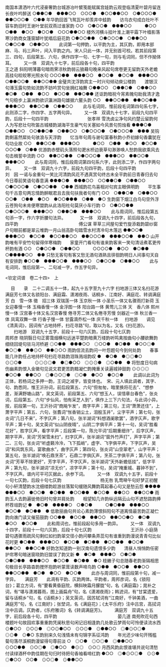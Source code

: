 <!-- { "loadSidebar": true } -->
南国本潇洒叶六代浸豪奢韵台城游冶叶襞笺能赋属宫娃韵云观登临清夏叶碧月留连长夜叶吟醉送
○●●○●　●●●○○　○○○●　●○○●●○○　○●○○○●　●●○○○●　○●●
年华韵回首飞鸳瓦叶却羡井中蛙韵　　访乌衣句成白社叶不容车韵旧时王谢叶堂前双燕过谁家韵
○○　○●○○●　●●●○○　　　●○○　○●●　●○○　●○○●　○○○●●○○
楼外河横斗挂叶淮上潮平霜下叶樯影落寒沙韵商女篷窗罅叶犹唱后庭花韵
○●○○●●　○●○○○●　○●●○○　○●○○●　○●●○○
   　　此词第一句押韵，以平韵为主，其仄韵，即用本部麻、马、祃三声叶，间入平韵之内。宋人只此一体，并无别首可校。若其前段第三、四句，后段第五、六句，俱作四字一句、七字一句，则与毛词同，但不作拗体耳。 
　　又一体　双调九十七字，前后段各十句，四平韵　　　　　　　　　　　　　　王之道
斜阳明薄暮句暗雨霁凉秋韵弱云狼藉句晚来风起句席卷更无留韵天外老蟾高挂句皎皎寒光照水句
○○○●●　●●●○○　●○○●　●○○●　●●●○○　○●●○○●　●●○○●●
金璧共沈浮韵宾主一时兴句倾动庾公楼韵　　渡银汉句漙玉露句势如流韵不妨吟赏句坐拥红袖舞
○●●○○　○●●○●　○●●○○　　　●○●　○●●　●○○　●○○●　●●○●●
还讴韵暗祝今宵素魄句助我清才逸气句稳步上瀛洲韵欲识瀛洲路句雄据六鳌头韵
○○　●●○○●●　●●○○●●　●●●○○　●●○○●　○●●○○
   　　此与毛词同，惟前段毛词第四句系七字，此则添二字，作四字、五字两句异。 
　　又一体　双调九十七字，前段九句四平韵，后段十一句四平韵　　　　　　　　　张孝祥
雪洗卤尘净句风约楚云留韵何人为写悲壮句吹笛古城楼韵湖海平生豪气句关塞如今风景句剪烛看
●●●○●　○●●○○　○○●●○●　○●●○○　○●○○○●　○●○○○●　●●●
吴钩韵剩喜然犀处句骇浪与天浮韵　　忆当年句周与谢句富春秋韵小乔初嫁句香囊犹在句功业故
○○　●●○○●　●●●○○　　　●○○　○●●　●○○　●○○●　○○○●　○●●
优游韵赤壁矶头落照句淝水桥边衰草句渺渺唤人愁韵我欲乘风去句击楫誓中流韵
○○　●●○○●●　○●○○○●　●●●○○　●●○○●　●●●○○
   　　此与周词同，惟后段周词第四句系六字，此则添二字，作四字两句异。 
　　又一体　双调九十六字，前段九句四平韵，后段十句四平韵　　　　　　　　　　　刘　因
一诺与金重句一笑比河清韵风花不遇真赏句终古未全平韵前日青春归去句今日尊前笑语句春意满
●●●○●　●●●○○　○○●●○●　○●●○○　○●○○○●　○●○○●●　○●●
西城韵花鸟喜相对句宾主眼俱明韵　　平生事句千古意句两忘情韵醉眠君且去我句扶我者句有门
○○　○●●○●　○●●○○　　　○○●　○●●　●○○　●○○●●●　○●●　●○
生韵窗下烟江白鸟句空外浮云苍狗句未肯便寒盟韵从此洛阳社句莫厌小车行韵
○　○●○○●●　○●○○○●　●●●○○　○●●○●　●●●○○
   　　此与周词同，惟后段第五句添一字，作六字折腰句法异。 
　　　又一体　双调九十四字，前后段各九句，四平韵　　　　　　　　　　　　　　傅公谋
草草三间屋句爱竹旋添栽韵碧纱窗户句眼前都是翠云堆韵一月山翁高卧句踏雪水村清冷句木落远
●●○○●　●●●○○　●○○●　●○○●●○○　●●○○○●　●●●○○●　●●○
山开韵唯有平安竹句留得伴寒梅韵　　家童开门看句有谁来韵客来一笑句清话煮茗更传杯韵有酒
○○　○●○○●　○●●○○　　　○○○○●　●○○　●○●●　○●●●●○○　●●
只愁无客句有客又愁无酒句酒熟且徘徊韵明日人间事句天自有安排韵
●○○●　●●●○○●　●●●○○　○●○○●　○●●○○
   　　此与毛词同，惟后段第一、二句减一字，作五字句异。 










 <钦定词谱　卷二十四>　上



　
目　　录　二十二调五十一体，起九十五字至九十六字
扫地游三体又名扫花游
满庭芳七体又名锁阳台、满庭霜、潇湘夜雨、话桐乡、江南好、满庭花、转调满庭芳
白　雪一体
徵　招三体
双瑞莲一体
玉京秋一体
小圣乐一体又名骤雨打新荷
玉女迎春慢一体
玉梅香慢一体
金浮图一体
阳台路一体
黄莺儿三体
天　香八体
熙州慢一体
汉宫春十体又名汉宫春慢
倦寻芳二体又名倦寻芳慢
剑器近一体
秋兰香一体
凤鸾双舞一体
行香子慢一体
甘露滴乔松一体
庆千秋一体
　
扫地游　　调见《清真词》，因词有“占地持杯，扫花寻路”句，取以为名，又名《扫花游》。
　　扫地游　双调九十五字，前段十一句六仄韵，后段十句七仄韵　　　　　　　　　周邦彦
晓阴翳日句正雾霭烟横句远迷平楚韵暗黄万缕韵听鸣禽按曲句小腰欲舞韵细绕回堤句驻马河桥避
◎○●●　●●●○○　◎○○●　●○●●　●○○◎●　●○◎●　●●⊙○　●●⊙○○
雨韵信流去韵问一叶怨题句今到何处韵　　春事能几许韵任占地持杯句扫花寻路韵泪珠溅俎韵叹
●　●○●　●◎◎●○　⊙◎○●　　　⊙◎⊙◎●　●◎●○○　◎⊙⊙●　◎○●●　●
将愁度日句病伤幽素韵恨入金徽句见说文君更苦韵黯凝伫韵掩重关读遍城钟鼓韵
⊙⊙◎◎　●○○●　●●○○　◎●⊙○◎●　◎○●　●○○　●○⊙●
   　　此调以此词为正体，若杨词之多押一韵，王词之减字，皆变体也。　宋、元人填此调者，其字、句、韵悉同，惟王沂孙词，前后段第五、六句“但匆匆，暗里换将花去”、“想参差，渐满野塘山路”，吴文英词，前段第五、六句“想玉人，误惜章台春色”，张炎词，后段第五、六句“步仙风，怕有采芝人到”，俱作上三下六句法，与此词小异。　按，前段第一句，王沂孙词“商飚乍发”，商字平声；第三句，王词“萧萧还住”，上萧字平声；第五、六句，张翥词“怅香销尘土，泪殷玉井”，尘字平声；第七句，张炎词“几日不来”，不字仄声；第八句，张半湖词“料想酒阑歌罢”，酒字仄声，歌字平声；第十句，吴文英词“似山阴夜晴”，山阴二字俱平声；第十一句，吴词“胜看花好”，胜字仄声，看字平声；后段第一句，陈允平词“后期重细许”，后字仄声，期字平声，吴词“芳架雪未扫”，扫字仄声，张半湖词“窗外竹声打”，声字平声；第二、三句，张炎词“听虚籁泠泠，飞下孤峭”，虚字、飞字俱平声，下字仄声，吴词“和风筑东风，宴歌曲水”，曲字仄声；第四句，张炎词“山空翠老”，山字平声；第五句，张半湖词“唤石鼎烹茶”，石鼎二字俱仄声，烹茶二字俱平声；第八句，张炎词“芳草不除更好”，芳字平声，不字仄声，张半湖词“天外新蟾低挂”，低字平声；第九句，张半湖词“凉无价”，凉字平声；第十句，吴词“掩重城、暮钟不到”，不字仄声。谱内可平可仄据此，余参下词。 
　　又一体　双调九十五字，前段十一句七仄韵，后段十句七仄韵　　　　　　　　　杨无咎
乳莺啭午句好梦正初醒句小轩清楚韵水沈细缕韵趁游丝落絮句缓随风舞韵罥起春心句又是愁云怨
●●●●　●●●○○　●○○●　●○●●　●○○●●　●○○●　●●○○　●●○○●
雨韵玉人去韵遍徙倚旧时句曾并肩处韵　　相望知几许韵纵远隔云山句不遮愁路韵捧杯荐俎韵记
●　●○●　●●●●○　○●○●　　　○●○●●　●●●○○　●○○●　●○●●　●
低歌丽曲句共论心素韵薄恨斜阳句不道离情最苦韵正凝伫韵向谯门读又催笳鼓韵
○○●●　●○○●　●●○○　●●○○●○　●○●　●○○　●○○●
   　　此和周词也，惟前段起句多用一韵异。 
　　又一体　双调九十四字，前段十一句六仄韵，后段十句七仄韵　　　　　　　　　王沂孙
小庭荫碧句遇骤雨疏风句剩红如扫韵翠交径小韵问攀条弄蕊句有谁重到韵漫说青青句比似花时更
●○●●　●●●○○　●○○●　●○●●　●○○●●　●○○●　●●○○　●●○○●
好韵怎知道韵一别汉南句遗恨多少韵　　清昼人悄悄韵任密护帘寒句暗迷窗晓韵旧盟误了韵又新
●　●○●　●●●○　○●○●　　　○●○●●　●●●○○　●○○●　●○●●　●○
枝嫩子句总随春老韵渐隔相思句极目长亭路杳韵搅怀抱韵听蒙茸读数声啼鸟韵
○●●　●○○●　●●○○　●●○○●●　●○●　●○○　●○○●
   　　此亦与周词同，惟前段第十句，减一字异。 
　
满庭芳　　此凋有平韵、仄韵两体。平韵者，周邦彦词，名《锁阳台》；葛立方词，有“要看黄昏庭院，横斜映霜月朦胧”句，名《满庭霜》；晁补之词，有“堪与潇湘暮雨，图上画扁舟”句，名《潇湘夜雨》；韩淲词，有“甘棠遗爱，留与话桐乡”句，名《话桐乡》；吴文英词，因苏轼词有“江南好，千钟美酒，一曲满庭芳”句，名《江南好》；张埜词，名《满庭花》；《太平乐府》注中吕宫，高拭词注中吕调。仄韵者，《乐府雅词》名《转调满庭芳》。
　　满庭芳　双调九十五字，前后段各十句，四平韵　　　　　　　　　　　　　　晏几道
南苑吹花句西楼题叶句故园欢事重重韵凭阑秋思句闲记旧相逢韵几处歌云梦雨句可怜便读流水西
⊙●○○　⊙○⊙●　◎○⊙●○○　⊙○⊙●　⊙●●○○　◎●⊙○◎●　◎⊙●　⊙●○
东韵别来久句浅情未有句锦字系征鸿韵　　年光还少味句开残槛菊句落尽溪桐韵漫留得句尊前淡
○　◎○●　◎○◎●　◎●●○○　　　⊙○○●●　⊙○◎●　◎●○○　●⊙◎　⊙○◎
月西风韵此恨谁堪共说句清愁付读绿酒杯中韵佳期在句归时待把句香袖看啼红韵
●○○　◎●⊙○◎●　⊙⊙●　◎●○○　○○●　⊙○◎●　⊙●●○○
